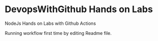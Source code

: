 # DevopsWithGithub Hands on Labs
 NodeJs Hands on Labs with Github Actions
 
 
 Running workflow first time by editing Readme file.
